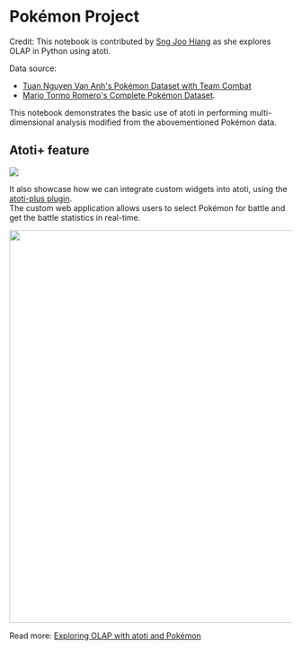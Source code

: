 # Pokémon Project

Credit: This notebook is contributed by [Sng Joo Hiang](https://www.linkedin.com/in/joo-hiang-sng-a7824160/) as she explores OLAP in Python using atoti.

Data source:
- [Tuan Nguyen Van Anh's Pokémon Dataset with Team Combat](https://www.kaggle.com/tuannguyenvananh/pokemon-dataset-with-team-combat) 
- [Mario Tormo Romero's Complete Pokémon Dataset](https://www.kaggle.com/mariotormo/complete-pokemon-dataset-updated-090420).

This notebook demonstrates the basic use of atoti in performing multi-dimensional analysis modified from the abovementioned Pokémon data.  

## Atoti+ feature
<img src="https://data.atoti.io/notebooks/banners/atoti-atoti-plus-v3.png">
  
It also showcase how we can integrate custom widgets into atoti, using the [atoti-plus plugin](https://docs.atoti.io/latest/lib/atoti-plus/atoti_plus.html#module-atoti_plus).  
The custom web application allows users to select Pokémon for battle and get the battle statistics in real-time.
  
<img src="custom_widgets.gif" width="700px"/>
  
Read more: [Exploring OLAP with atoti and Pokémon](https://medium.com/atoti/)
